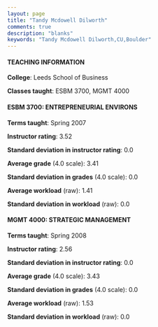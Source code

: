 ```yaml
---
layout: page
title: "Tandy Mcdowell Dilworth" 
comments: true
description: "blanks"
keywords: "Tandy Mcdowell Dilworth,CU,Boulder"
---
```

<head>
<script src="https://ajax.googleapis.com/ajax/libs/jquery/2.1.3/jquery.min.js"></script>
<script src="https://dl.dropboxusercontent.com/s/pc42nxpaw1ea4o9/highcharts.js?dl=0"></script>
<!-- <script src="../assets/js/highcharts.js"></script> -->
<style type="text/css">@font-face {
	font-family: "Bebas Neue";
	src: url(https://www.filehosting.org/file/details/544349/BebasNeue Regular.otf) format("opentype");
	}
	h1.Bebas { 
		font-family: "Bebas Neue", Verdana, Tahoma;
	}
</style>
</head>
	   
#### TEACHING INFORMATION

**College**: Leeds School of Business

**Classes taught**: ESBM 3700, MGMT 4000

#### ESBM 3700: ENTREPRENEURIAL ENVIRONS

**Terms taught**: Spring 2007

**Instructor rating**: 3.52

**Standard deviation in instructor rating**: 0.0

**Average grade** (4.0 scale): 3.41

**Standard deviation in grades** (4.0 scale): 0.0

**Average workload** (raw): 1.41

**Standard deviation in workload** (raw): 0.0

#### MGMT 4000: STRATEGIC MANAGEMENT

**Terms taught**: Spring 2008

**Instructor rating**: 2.56

**Standard deviation in instructor rating**: 0.0

**Average grade** (4.0 scale): 3.43

**Standard deviation in grades** (4.0 scale): 0.0

**Average workload** (raw): 1.53

**Standard deviation in workload** (raw): 0.0

